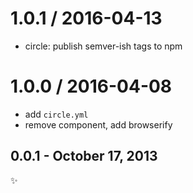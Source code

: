 
1.0.1 / 2016-04-13
==================

  * circle: publish semver-ish tags to npm

1.0.0 / 2016-04-08
==================

  * add `circle.yml`
  * remove component, add browserify

0.0.1 - October 17, 2013
------------------------
:sparkles: